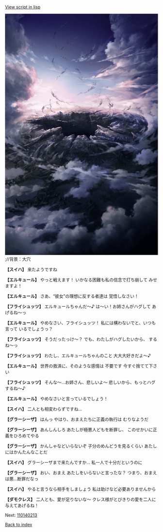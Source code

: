 [View script in lisp](../scripts/110140211.txt)

![101_hole.png](../images/backgrounds/101_hole.png)
;//背景：大穴

**【スイハ】**
来たようですね

**【エルキュール】**
やっと戦えます！
いかなる困難も私の信念で打ち崩して
みせますよ！

**【エルキュール】**
さあ、“彼女”の理想に反する者達は
覚悟しなさい！

**【フライシュッツ】**
エルキュールちゃんだ～♪
は～い！お姉さんがハグして
あげるね～っ

**【エルキュール】**
やめなさい、フライシュッツ！
私には構わないでと、いつも言って
いるでしょうっ？

**【フライシュッツ】**
そうだったっけ～？
でも、わたしがハグしたいから、
するね～っ

**【フライシュッツ】**
わたし、エルキュールちゃんのこと
大大大好きだよ～♪

**【エルキュール】**
世界の救済に、そのような感情は
不要です
今すぐ捨てて下さい

**【フライシュッツ】**
そんな～…お姉さん、悲しいよ～
悲しいから、もっとハグするね～♪

**【エルキュール】**
やめなさいと言っているでしょう！

**【スイハ】**
二人とも相変わらずですね…

**【グラーシーザ】**
はんっ
やはり、おまえたちに正義の執行は
むりなようだ

**【グラーシーザ】**
あんしんしろ
あたしが極悪人どもを断罪し、
このせかいに正義をひろめてやる

**【グラーシーザ】**
かんしゃなどいらないぞ
子分のめんどうを見るくらい
あたしにはかんたんなことだ

**【スイハ】**
グラーシーザまで来たんですか…
私一人で十分だというのに

**【グラーシーザ】**
おい、おまえ
あたしをいらないと言ったな？
つまり、おまえは悪…断罪だなっ

**【スイハ】**
やると言うなら相手をしましょう
私は助けなど必要ありませんから

**【ダモクレス】**
二人とも、愛が足りないな～
クレス様がとびきりの愛を二人に
与えてあげるね！

Next: [110140213](110140213.md)

[Back to index](index.md)
